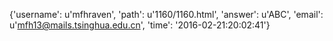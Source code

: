 {'username': u'mfhraven', 'path': u'1160/1160.html', 'answer': u'ABC', 'email': u'mfh13@mails.tsinghua.edu.cn', 'time': '2016-02-21:20:02:41'}